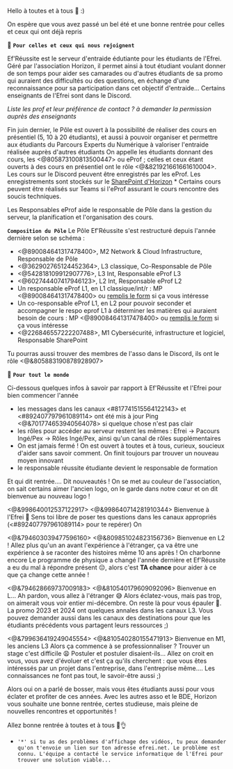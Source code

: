 Hello à toutes et à tous 👋 :)

On espère que vous avez passé un bel été et une bonne rentrée pour celles et ceux qui ont déjà repris 

:small_blue_diamond: **`Pour celles et ceux qui nous rejoignent`**

Ef'Réussite est le serveur d'entraide édutiante pour les étudiants de l'Efrei.
Géré par l'association Horizon, il permet ainsi à tout étudiant voulant donner de son temps pour aider ses camarades ou d'autres étudiants de sa promo qui auraient des difficultés ou des questions, en échange d'une reconnaissance pour sa participation dans cet objectif d'entraide... 
Certains enseignants de l'Efrei sont dans le Discord. 

*Liste les prof et leur préférence de contact ? à demander la permission auprès des enseignants*


Fin juin dernier, le Pôle est ouvert à la possibilité de réaliser des cours en présentiel (5, 10 à 20 étudiants), et aussi à pouvoir organiser et permettre aux étudiants du Parcours Experts du Numérique à valoriser l'entraide réalisée auprès d'autres étudiants
On appelle les étudiants donnant des cours, les <@805873100813500447> ou eProf ; celles et ceux étant ouverts à des cours en présentiel ont le rôle <@&821921661661610004>.
Les cours sur le Discord peuvent être enregistrés par les eProf. Les enregistrements sont stockés sur le [SharePoint d'Horizon](https://bit.ly/EfRéussiteSP) * 
Certains cours peuvent être réalisés sur Teams si l'eProf assurant le cours rencontre des soucis techniques.

Les Responsables eProf aide le responsable de Pôle dans la gestion du serveur, la planification et l'organisation des cours.

**`Composition du Pôle`**
Le Pôle Ef'Réussite s'est restructuré depuis l'année dernière selon se schéma :
  - <@890084641317478400>, M2 Network & Cloud Infrastructure, Responsable de Pôle
  - <@362902765124452364>, L3 classique, Co-Responsable de Pôle
  - <@542818109912907776>, L3 Int, Responsable eProf L3
  - <@602744407417946123>, L2 Int, Responsable eProf L2
  - Un responsable eProf L1, en L1 classique/int/r : MP <@890084641317478400> ou [remplis le form](https://bit.ly/EfRéussiteRecrute) si ça vous intéresse
  - Un co-responsable eProf L1, en L2 pour pouvoir seconder et accompagner le respo eprof L1 à déterminer les matières qui auraient besoin de cours : MP <@890084641317478400> ou [remplis le form](https://bit.ly/EfRéussiteRecrute) si ça vous intéresse
  - <@226846557222207488>, M1 Cybersécurité, infrastructure et logiciel, Responsable SharePoint

Tu pourras aussi trouver des membres de l'asso dans le Discord, ils ont le rôle <@&805883190878928907>


:small_blue_diamond: **`Pour tout le monde`**

Ci-dessous quelques infos à savoir par rapport à Ef'Réussite et l'Efrei pour bien commencer l'année
 - les messages dans les canaux <#817741515564122143> et <#892407797961089114> ont été mis à jour
   Ping <@&701774653940564078> si quelque chose n'est pas clair
 - les rôles pour accéder au serveur restent les mêmes : Efrei → Pacours Ingé/Pex → Rôles Ingé/Pex, ainsi qu'un canal de rôles supplémentaires
 - On est jamais fermé ! On est ouvert à toutes et à tous, curieux, soucieux d'aider sans savoir comment. On finit toujours par trouver un nouveau moyen innovant
 - le responsable réussite étudiante devient le responsable de formation

Et qui dit rentrée.... Dit nouveautés !
On se met au couleur de l'association, on sait certains aimer l'ancien logo, on le garde dans notre cœur et on dit bienvenue au nouveau logo !


 <@&998640012537122917> <@&998640714281910344>
Bienvenue à l'Efrei 🥳 
Sens toi libre de poser tes questions dans les canaux appropriés (<#892407797961089114> pour te repérer)
On


 <@&794603039477596160> <@&809851024823156736>
Bienvenue en L2 !
Allez plus qu'un an avant l'expérience à l'étranger, ça va être une expérience à se raconter des histoires même 10 ans après !
On charbonne encore
Le programme de physique a changé l'année dernière et Ef'Réussite a eu du mal à répondre présent 😔, alors c'est **TA chance** pour aider à ce que ça change cette année !


 <@&794628669737009183> <@&810540179609092096>
Bienvenue en L... Ah pardon, vous allez à l'étranger 😅 Alors éclatez-vous, mais pas trop, on aimerait vous voir entier mi-décembre.
On reste là pour vous épauler 💪. La promo 2023 et 2024 ont quelques annales dans les canaux L3. 
Vous pouvez demander aussi dans les canaux des destinations pour que les étudiants précédents vous partagent leurs ressources ;)


 <@&799636419249045554> <@&810540280155471913>
Bienvenue en M1, les anciens L3
Alors ça commence à se professionnaliser ? Trouver un stage c'est difficile 😩 Postuler et postuler disaient-ils...
Allez on croit en vous, vous avez d'évoluer et c'est ça qu'ils cherchent : que vous êtes intéressés par un projet dans l'entreprise, dans l'entreprise même....
Les connaissances ne font pas tout, le savoir-être aussi ;)


Alors oui on a parlé de bosser, mais vous êtes étudiants aussi pour vous éclater et profiter de ces années.
Avec les autres asso et le BDE, Horizon vous souhaite une bonne rentrée, certes studieuse, mais pleine de nouvelles rencontres et opportunités !

Allez bonne rentrée à toutes et à tous 🥳👌


* `'*' si tu as des problèmes d'affichage des vidéos, tu peux demander qu'on t'envoie un lien sur ton adresse efrei.net. Le problème est connu. L'équipe a contacté le service informatique de l'Efrei pour trouver une solution viable...`
